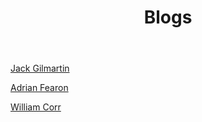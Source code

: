 ﻿---
layout: page
title: Blogs
description: >
  Here you can view the blog list for each member of Team Viteză.
menu: true
order: 1
---

[Jack Gilmartin](/blogs_jack/)

[Adrian Fearon](/blogs_adrian/)

[William Corr](/blogs_william/)